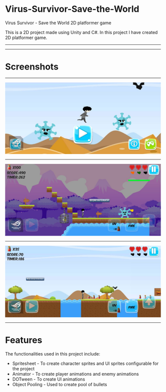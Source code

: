 # Virus-Survivor-Save-the-World
Virus Survivor - Save the World 2D platformer game

This is a 2D project made using Unity and C#.
In this project I have created 2D platformer game.  
___
___
# Screenshots
___
![screenshot](/Screenshots/Virusn1.jpeg)
___
![screenshot](/Screenshots/Virusn2.jpeg)
___
![screenshot](/Screenshots/Virusn3.jpeg)
___
# Features
The functionalities used in this project include:
  * Spritesheet - To create character sprites and UI sprites configurable for the project 
  * Animator - To create player animations and enemy animations
  * DOTween - To create UI animations
  * Object Pooling - Used to create pool of bullets  
